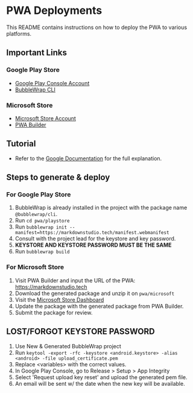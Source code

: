 # PWA Deployments

This README contains instructions on how to deploy the PWA to various platforms.

## Important Links

### Google Play Store

- [Google Play Console Account](https://developer.android.com/distribute/console)
- [BubbleWrap CLI](https://www.npmjs.com/package/@bubblewrap/cli)

### Microsoft Store

- [Microsoft Store Account](https://developer.microsoft.com/en-us/microsoft-store/register/)
- [PWA Builder](https://www.pwabuilder.com/)

## Tutorial

- Refer to the [Google Documentation](https://developers.google.com/codelabs/pwa-in-play#0) for the full explanation.

## Steps to generate & deploy

### For Google Play Store

1. BubbleWrap is already installed in the project with the package name `@bubblewrap/cli`.
2. Run `cd pwa/playstore`
3. Run `bubblewrap init --manifest=https://markdownstudio.tech/manifest.webmanifest`
4. Consult with the project lead for the keystore and key password.
5. **KEYSTORE AND KEYSTORE PASSWORD MUST BE THE SAME**
6. Run `bubblewrap build`

### For Microsoft Store

1. Visit PWA Builder and input the URL of the PWA: <https://markdownstudio.tech>
2. Download the generated package and unzip it on `pwa/microsoft`
3. Visit the [Microsoft Store Dashboard](https://play.google.com/console/u/0/developers)
4. Update the package with the generated package from PWA Builder.
5. Submit the package for review.

## LOST/FORGOT KEYSTORE PASSWORD

1. Use New & Generated BubbleWrap project
2. Run `keytool -export -rfc -keystore <android.keystore> -alias <android> -file upload_certificate.pem`
3. Replace &lt;variables&gt; with the correct values.
4. In Google Play Console, go to Release > Setup > App Integrity
5. Select 'Request upload key reset' and upload the generated pem file.
6. An email will be sent w/ the date when the new key will be available.
